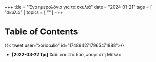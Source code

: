 +++
title = "Ένα ημερολόγιο για τα σκυλιά"
date = "2024-01-21"
tags = [ "σκυλιά" ]
topics = [ "" ]
+++


# Table of Contents



{{< tweet user="xoriopalio" id="1748942717965471888">}}

-   **<span class="timestamp-wrapper"><span class="timestamp">[2022-03-22 Τρι]</span></span>** Χάπι και στα δύο, λουρί στη Μπέλα
